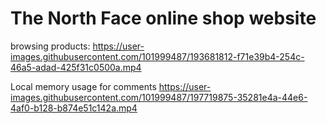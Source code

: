 # The North Face online shop website


browsing products:
https://user-images.githubusercontent.com/101999487/193681812-f71e39b4-254c-46a5-adad-425f31c0500a.mp4

Local memory usage for comments
https://user-images.githubusercontent.com/101999487/197719875-35281e4a-44e6-4af0-b128-b874e51c142a.mp4

